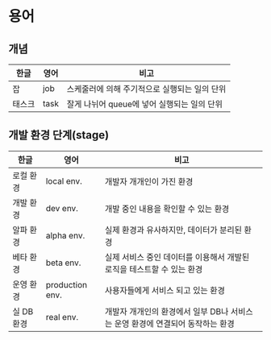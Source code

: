 # 용어

## 개념

| 한글 | 영어 | 비고 |
|-|-|-|
| 잡 | job | 스케줄러에 의해 주기적으로 실행되는 일의 단위 |
| 태스크 | task | 잘게 나뉘어 queue에 넣어 실행되는 일의 단위 |

## 개발 환경 단계(stage)

| 한글 | 영어 | 비고 |
|-|-|-|
| 로컬 환경 | local env. | 개발자 개개인이 가진 환경 |
| 개발 환경 | dev env. | 개발 중인 내용을 확인할 수 있는 환경 |
| 알파 환경 | alpha env. | 실제 환경과 유사하지만, 데이터가 분리된 환경 |
| 베타 환경 | beta env. | 실제 서비스 중인 데이터를 이용해서 개발된 로직을 테스트할 수 있는 환경 |
| 운영 환경 | production env. | 사용자들에게 서비스 되고 있는 환경 |
| 실 DB 환경 | real env. | 개발자 개개인의 환경에서 일부 DB나 서비스는 운영 환경에 연결되어 동작하는 환경 |
